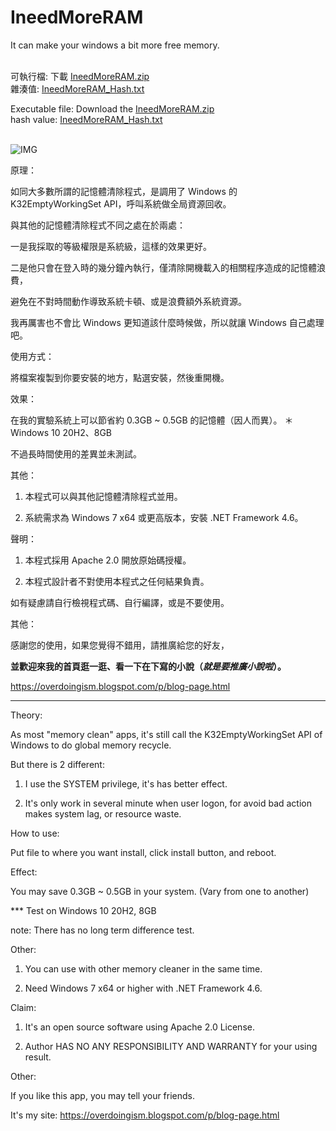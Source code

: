 # IneedMoreRAM
It can make your windows a bit more free memory.  

\
可執行檔: 下載 [IneedMoreRAM.zip](../../raw/main/IneedMoreRAM.zip)\
雜湊值: [IneedMoreRAM_Hash.txt](../../raw/main/IneedMoreRAM_Hash.txt)

Executable file: Download the [IneedMoreRAM.zip](../../raw/main/IneedMoreRAM.zip)\
hash value: [IneedMoreRAM_Hash.txt](../../raw/main/IneedMoreRAM_Hash.txt)

\
![IMG](https://i.imgur.com/JQEjMhv.gif)

原理：

如同大多數所謂的記憶體清除程式，是調用了 Windows 的 K32EmptyWorkingSet API，呼叫系統做全局資源回收。

與其他的記憶體清除程式不同之處在於兩處：

一是我採取的等級權限是系統級，這樣的效果更好。

二是他只會在登入時的幾分鐘內執行，僅清除開機載入的相關程序造成的記憶體浪費，

避免在不對時間動作導致系統卡頓、或是浪費額外系統資源。

我再厲害也不會比 Windows 更知道該什麼時候做，所以就讓 Windows 自己處理吧。

使用方式：

將檔案複製到你要安裝的地方，點選安裝，然後重開機。

效果：

在我的實驗系統上可以節省約 0.3GB ~ 0.5GB 的記憶體（因人而異）。
＊ Windows 10 20H2、8GB

不過長時間使用的差異並未測試。

其他：

1. 本程式可以與其他記憶體清除程式並用。

2. 系統需求為 Windows 7 x64 或更高版本，安裝 .NET Framework 4.6。

聲明：

1. 本程式採用 Apache 2.0 開放原始碼授權。

2. 本程式設計者不對使用本程式之任何結果負責。

如有疑慮請自行檢視程式碼、自行編譯，或是不要使用。

其他：

感謝您的使用，如果您覺得不錯用，請推廣給您的好友，

**並歡迎來我的首頁逛一逛、看一下在下寫的小說（_就是要推廣小說啦_）。**

https://overdoingism.blogspot.com/p/blog-page.html


----------------------------------------------------


Theory:

As most "memory clean" apps, it's still call the K32EmptyWorkingSet API of Windows to do global memory recycle.

But there is 2 different:

1. I use the SYSTEM privilege, it's has better effect.

2. It's only work in several minute when user logon, for avoid bad action makes system lag, or resource waste.

How to use:

Put file to where you want install, click install button, and reboot.

Effect:

You may save 0.3GB ~ 0.5GB in your system. (Vary from one to another)

*** Test on Windows 10 20H2, 8GB

note: There has no long term difference test.

Other:

1. You can use with other memory cleaner in the same time.

2. Need Windows 7 x64 or higher with .NET Framework 4.6.

Claim:

1. It's an open source software using Apache 2.0 License.

2. Author HAS NO ANY RESPONSIBILITY AND WARRANTY for your using result.

Other:

If you like this app, you may tell your friends.

It's my site: https://overdoingism.blogspot.com/p/blog-page.html

